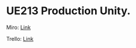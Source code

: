 # UE213 Production Unity.

Miro: [Link](https://miro.com/welcomeonboard/QVNML2NCRVprOEpGdk94U0JHRXBEbTNpVVFIWlp2RVhuU011S3ZLLzdHYXRadjJudkRKVlNjd2RyNHlxTExob1g4K1p3NnhUSjhtTzI4Njg0TWZXWjloZ1JiTGtkUlVnNEZlVWtSSWRWaEpJaUNYeWlqYSsvQUw0RVRIdnlQVndQdGo1ZEV3bUdPQWRZUHQzSGl6V2NBPT0hdjE=?share_link_id=783118422593)

Trello: [Link](https://trello.com/invite/67ff657c80abab592f0f5f54/ATTI5a8c45d135e0c015be211009e04a7bdc38C905B2)
